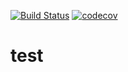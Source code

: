 [![Build Status](https://travis-ci.com/shijue1/u-test.svg?branch=master)](https://travis-ci.com/shijue1/u-test) [![codecov](https://codecov.io/gh/shijue1/u-test/branch/master/graph/badge.svg)](https://codecov.io/gh/shijue1/u-test)
# test
